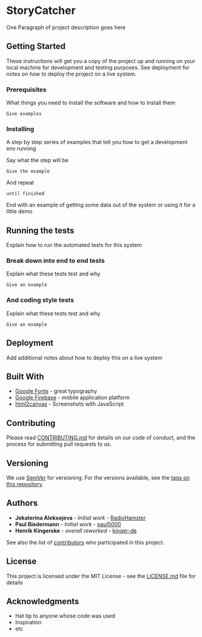 # StoryCatcher

One Paragraph of project description goes here

## Getting Started

These instructions will get you a copy of the project up and running on your local machine for development and testing purposes. See deployment for notes on how to deploy the project on a live system.

### Prerequisites

What things you need to install the software and how to install them

```
Give examples
```

### Installing

A step by step series of examples that tell you how to get a development env running

Say what the step will be

```
Give the example
```

And repeat

```
until finished
```

End with an example of getting some data out of the system or using it for a little demo

## Running the tests

Explain how to run the automated tests for this system

### Break down into end to end tests

Explain what these tests test and why

```
Give an example
```

### And coding style tests

Explain what these tests test and why

```
Give an example
```

## Deployment

Add additional notes about how to deploy this on a live system

## Built With

* [Google Fonts](https://fonts.google.com/) - great typography
* [Google Firebase](https://firebase.google.com/) - mobile application platform
* [html2canvas](https://html2canvas.hertzen.com/) - Screenshots with JavaScript

## Contributing

Please read [CONTRIBUTING.md](https://gist.github.com/#) for details on our code of conduct, and the process for submitting pull requests to us.

## Versioning

We use [SemVer](http://semver.org/) for versioning. For the versions available, see the [tags on this repository](https://github.com/your/project/tags). 

## Authors

* **Jekaterina Aleksejeva** - *Initial work* - [RadioHamster](https://github.com/RadioHamster)
* **Paul Biedermann** - *Initial work* - [paul5000](https://github.com/paul5000)
* **Henrik Kingerske** - *overall reworked* - [kinger-de](https://github.com/kinger-de)

See also the list of [contributors](https://github.com/your/project/contributors) who participated in this project.

## License

This project is licensed under the MIT License - see the [LICENSE.md](LICENSE.md) file for details

## Acknowledgments

* Hat tip to anyone whose code was used
* Inspiration
* etc
